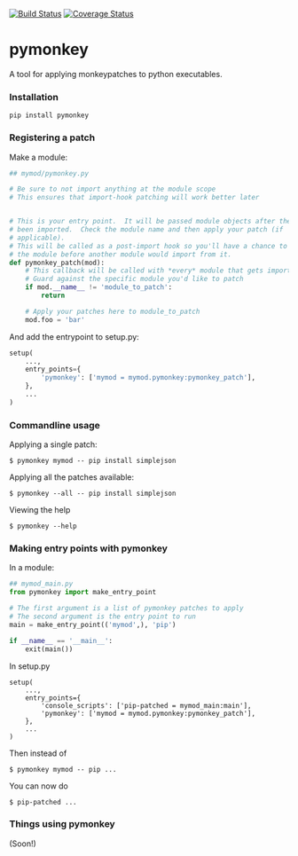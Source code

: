 [![Build Status](https://travis-ci.org/asottile/pymonkey.svg?branch=master)](https://travis-ci.org/asottile/pymonkey)
[![Coverage Status](https://img.shields.io/coveralls/asottile/pymonkey.svg?branch=master)](https://coveralls.io/r/asottile/pymonkey)

pymonkey
========

A tool for applying monkeypatches to python executables.

### Installation

```
pip install pymonkey
```

### Registering a patch

Make a module:

```python
## mymod/pymonkey.py

# Be sure to not import anything at the module scope
# This ensures that import-hook patching will work better later


# This is your entry point.  It will be passed module objects after they have
# been imported.  Check the module name and then apply your patch (if
# applicable).
# This will be called as a post-import hook so you'll have a chance to modify
# the module before another module would import from it.
def pymonkey_patch(mod):
    # This callback will be called with *every* module that gets imported
    # Guard against the specific module you'd like to patch
    if mod.__name__ != 'module_to_patch':
        return

    # Apply your patches here to module_to_patch
    mod.foo = 'bar'
```

And add the entrypoint to setup.py:

```python
setup(
    ...,
    entry_points={
        'pymonkey': ['mymod = mymod.pymonkey:pymonkey_patch'],
    },
    ...
)
```

### Commandline usage

Applying a single patch:

```
$ pymonkey mymod -- pip install simplejson
```

Applying all the patches available:

```
$ pymonkey --all -- pip install simplejson
```

Viewing the help

```
$ pymonkey --help
```

### Making entry points with pymonkey

In a module:

```python
## mymod_main.py
from pymonkey import make_entry_point

# The first argument is a list of pymonkey patches to apply
# The second argument is the entry point to run
main = make_entry_point(('mymod',), 'pip')

if __name__ == '__main__':
    exit(main())
```

In setup.py

```
setup(
    ...,
    entry_points={
        'console_scripts': ['pip-patched = mymod_main:main'],
        'pymonkey': ['mymod = mymod.pymonkey:pymonkey_patch'],
    },
    ...
)
```

Then instead of

```
$ pymonkey mymod -- pip ...
```

You can now do

```
$ pip-patched ...
```

### Things using pymonkey

(Soon!)
